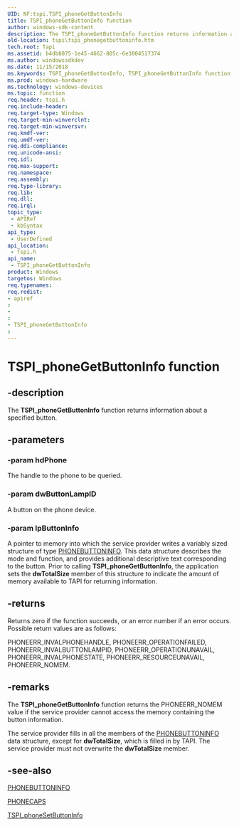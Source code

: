 ```yaml
---
UID: NF:tspi.TSPI_phoneGetButtonInfo
title: TSPI_phoneGetButtonInfo function
author: windows-sdk-content
description: The TSPI_phoneGetButtonInfo function returns information about a specified button.
old-location: tspi\tspi_phonegetbuttoninfo.htm
tech.root: Tapi
ms.assetid: b4db8075-1e45-4662-805c-6e3004517374
ms.author: windowssdkdev
ms.date: 11/15/2018
ms.keywords: TSPI_phoneGetButtonInfo, TSPI_phoneGetButtonInfo function [TAPI 2.2], _tspi_tspi_phonegetbuttoninfo, tspi.tspi_phonegetbuttoninfo, tspi/TSPI_phoneGetButtonInfo
ms.prod: windows-hardware
ms.technology: windows-devices
ms.topic: function
req.header: tspi.h
req.include-header: 
req.target-type: Windows
req.target-min-winverclnt: 
req.target-min-winversvr: 
req.kmdf-ver: 
req.umdf-ver: 
req.ddi-compliance: 
req.unicode-ansi: 
req.idl: 
req.max-support: 
req.namespace: 
req.assembly: 
req.type-library: 
req.lib: 
req.dll: 
req.irql: 
topic_type:
 - APIRef
 - kbSyntax
api_type:
 - UserDefined
api_location:
 - Tspi.h
api_name:
 - TSPI_phoneGetButtonInfo
product: Windows
targetos: Windows
req.typenames: 
req.redist: 
- apiref
: 
- 
: 
- TSPI_phoneGetButtonInfo
: 
---
```


# TSPI_phoneGetButtonInfo function


## -description


The 
<b>TSPI_phoneGetButtonInfo</b> function returns information about a specified button.


## -parameters




### -param hdPhone

The handle to the phone to be queried.


### -param dwButtonLampID

A button on the phone device.


### -param lpButtonInfo

A pointer to memory into which the service provider writes a variably sized structure of type 
<a href="https://msdn.microsoft.com/f8316587-f279-419a-a35d-194df3fc8383">PHONEBUTTONINFO</a>. This data structure describes the mode and function, and provides additional descriptive text corresponding to the button. Prior to calling 
<b>TSPI_phoneGetButtonInfo</b>, the application sets the <b>dwTotalSize</b> member of this structure to indicate the amount of memory available to TAPI for returning information.


## -returns



Returns zero if the function succeeds, or an error number if an error occurs. Possible return values are as follows:

PHONEERR_INVALPHONEHANDLE, PHONEERR_OPERATIONFAILED, PHONEERR_INVALBUTTONLAMPID, PHONEERR_OPERATIONUNAVAIL, PHONEERR_INVALPHONESTATE, PHONEERR_RESOURCEUNAVAIL, PHONEERR_NOMEM.




## -remarks



The 
<b>TSPI_phoneGetButtonInfo</b> function returns the PHONEERR_NOMEM value if the service provider cannot access the memory containing the button information.

The service provider fills in all the members of the 
<a href="https://msdn.microsoft.com/f8316587-f279-419a-a35d-194df3fc8383">PHONEBUTTONINFO</a> data structure, except for <b>dwTotalSize</b>, which is filled in by TAPI. The service provider must not overwrite the <b>dwTotalSize</b> member.




## -see-also




<a href="https://msdn.microsoft.com/f8316587-f279-419a-a35d-194df3fc8383">PHONEBUTTONINFO</a>



<a href="https://msdn.microsoft.com/9549e30c-9425-4fb1-8ce5-f180a32f8e1f">PHONECAPS</a>



<a href="https://msdn.microsoft.com/33b01ac2-cbfd-4697-b242-a7a8f5d1b256">TSPI_phoneSetButtonInfo</a>
 

 

